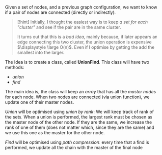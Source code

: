 Given a set of nodes, and a previous graph configuration, we want to know if a pair of nodes are connected (directly or indirectly).

>[!hint]
>Initially, I thought the easiest way is to keep *a set for each "cluster"* and see if the pair are in the same cluster.
>
>It turns out that this is a *bad idea*, mainly because, if later appears an edge connecting this two cluster, the union operation is expensive $\displaystyle \large O(n)$. Even if I optimise by getting the add the smallest into the larger.

The Idea is to create a class, called **UnionFind**. This class will have two methods:
- *union*
- *find*

The main idea is, the class will keep an *array* that has all the *master nodes* for each node. When two nodes are connected (via union function), we update one of their master nodes.

*Union* will be optimised using *union by rank*:
	We will keep track of rank of the sets. When a union is performed, the largest rank must be chosen as the master node of the other node. 
	If they are the same, we increase the rank of one of them (does not matter which, since they are the same) and we use this one as the master for the other node.

*Find* will be optimised using *path compression*:
	every time that a find is performed, we update all the chain with the master of the final node

```python
	
```
